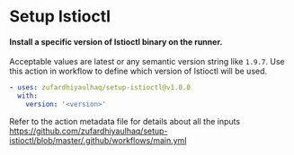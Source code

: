 # Setup Istioctl
#### Install a specific version of Istioctl binary on the runner.

Acceptable values are latest or any semantic version string like `1.9.7`. Use this action in workflow to define which version of Istioctl will be used.

```yaml
- uses: zufardhiyaulhaq/setup-istioctl@v1.0.0
  with:
    version: '<version>'
```
Refer to the action metadata file for details about all the inputs https://github.com/zufardhiyaulhaq/setup-istioctl/blob/master/.github/workflows/main.yml
